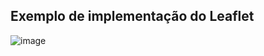 ## Exemplo de implementação do Leaflet

![image](https://github.com/user-attachments/assets/f7e7415d-927a-4a82-882c-77b6f8e6d9a7)

